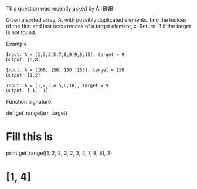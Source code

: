 This question was recently asked by AirBNB.

Given a sorted array, A, with possibly duplicated elements, find the indices of the first and last occurrences of a target element, x. Return -1 if the target is not found.

Example

    Input: A = [1,3,3,5,7,8,9,9,9,15], target = 9
    Output: [6,8]

    Input: A = [100, 150, 150, 153], target = 150
    Output: [1,2]

    Input: A = [1,2,3,4,5,6,10], target = 9
    Output: [-1, -1]
Function signature

def get_range(arr, target)
# Fill this is
print get_range([1, 2, 2, 2, 2, 3, 4, 7, 8, 8], 2)
# [1, 4]
